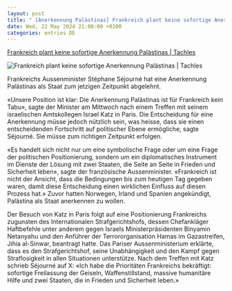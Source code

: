 ```yaml
---
layout: post
title: " [Anerkennung Palästinas] Frankreich plant keine sofortige Anerkennung Palästinas | Tachles"
date: Wed, 22 May 2024 21:00:00 +0200
categories: entries DE
---
```

[Frankreich plant keine sofortige Anerkennung Palästinas | Tachles](https://www.tachles.ch/artikel/news/frankreich-plant-keine-sofortige-anerkennung-palaestinas)

![Frankreich plant keine sofortige Anerkennung Palästinas | Tachles](https://www.tachles.ch/sites/default/files/styles/big_article_portrait/public/image/2024-05/610286550_highres.jpg?h=fcff7ab5)

Frankreichs Aussenminister Stéphane Séjourné hat eine Anerkennung Palästinas als Staat zum jetzigen Zeitpunkt abgelehnt.

«Unsere Position ist klar: Die Anerkennung Palästinas ist für Frankreich kein Tabu», sagte der Minister am Mittwoch nach einem Treffen mit seinem israelischen Amtskollegen Israel Katz in Paris. Die Entscheidung für eine Anerkennung müsse jedoch nützlich sein, was heisse, dass sie einen entscheidenden Fortschritt auf politischer Ebene ermögliche, sagte Séjourné. Sie müsse zum richtigen Zeitpunkt erfolgen.

«Es handelt sich nicht nur um eine symbolische Frage oder um eine Frage der politischen Positionierung, sondern um ein diplomatisches Instrument im Dienste der Lösung mit zwei Staaten, die Seite an Seite in Frieden und Sicherheit leben», sagte der französische Aussenminister. «Frankreich ist nicht der Ansicht, dass die Bedingungen bis zum heutigen Tag gegeben waren, damit diese Entscheidung einen wirklichen Einfluss auf diesen Prozess hat.» Zuvor hatten Norwegen, Irland und Spanien angekündigt, Palästina als Staat anerkennen zu wollen.

Der Besuch von Katz in Paris folgt auf eine Positionierung Frankreichs zugunsten des Internationalen Strafgerichtshofs, dessen Chefankläger Haftbefehle unter anderem gegen Israels Ministerpräsidenten Binyamin Netanyahu und den Anführer der Terrororganisation Hamas im Gazastreifen, Jihia al-Sinwar, beantragt hatte. Das Pariser Aussenministerium erklärte, dass es den Strafgerichtshof, seine Unabhängigkeit und den Kampf gegen Straflosigkeit in allen Situationen unterstütze. Nach dem Treffen mit Katz schrieb Séjourné auf X: «Ich habe die Prioritäten Frankreichs bekräftigt: sofortige Freilassung der Geiseln, Waffenstillstand, massive humanitäre Hilfe und zwei Staaten, die in Frieden und Sicherheit leben.»

